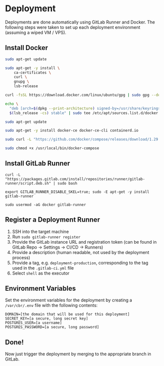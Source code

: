 # Deployment

Deployments are done automatically using GitLab Runner and Docker. The following steps were taken to set up each deployment environment (assuming a wiped VM / VPS).

## Install Docker

```sh
sudo apt-get update

sudo apt-get -y install \
    ca-certificates \
    curl \
    gnupg \
    lsb-release

curl -fsSL https://download.docker.com/linux/ubuntu/gpg | sudo gpg --dearmor -o /usr/share/keyrings/docker-archive-keyring.gpg

echo \
  "deb [arch=$(dpkg --print-architecture) signed-by=/usr/share/keyrings/docker-archive-keyring.gpg] https://download.docker.com/linux/ubuntu \
  $(lsb_release -cs) stable" | sudo tee /etc/apt/sources.list.d/docker.list > /dev/null

sudo apt-get update

sudo apt-get -y install docker-ce docker-ce-cli containerd.io

sudo curl -L "https://github.com/docker/compose/releases/download/1.29.2/docker-compose-$(uname -s)-$(uname -m)" -o /usr/local/bin/docker-compose

sudo chmod +x /usr/local/bin/docker-compose
```

## Install GitLab Runner

```
curl -L "https://packages.gitlab.com/install/repositories/runner/gitlab-runner/script.deb.sh" | sudo bash

export GITLAB_RUNNER_DISABLE_SKEL=true; sudo -E apt-get -y install gitlab-runner

sudo usermod -aG docker gitlab-runner
```

## Register a Deployment Runner

1. SSH into the target machine
2. Run `sudo gitlab-runner register`
3. Provide the GitLab instance URL and registration token (can be found in GitLab Repo -> Settings -> CI/CD -> Runners)
4. Provide a description (human readable, not used by the deployment process)
5. Provide a tag, e.g. `deployment-production`, corresponding to the tag used in the `.gitlab-ci.yml` file
6. Select `shell` as the executor

## Environment Variables

Set the environment variables for the deployment by creating a `/var/cbr/.env` file with the following contents:

```env
DOMAIN=[the domain that will be used for this deployment]
SECRET_KEY=[a secure, long secret key]
POSTGRES_USER=[a username]
POSTGRES_PASSWORD=[a secure, long password]
```

## Done!

Now just trigger the deployment by merging to the appropriate branch in GitLab.